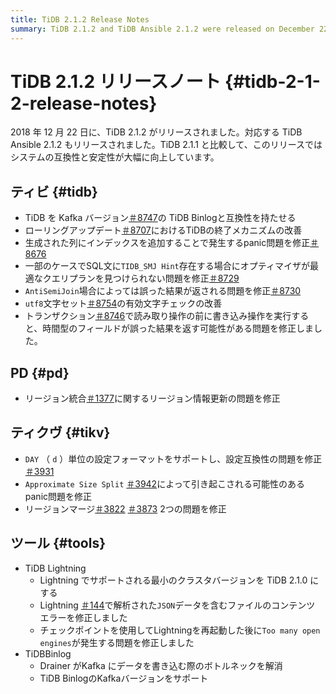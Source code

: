```yaml
---
title: TiDB 2.1.2 Release Notes
summary: TiDB 2.1.2 and TiDB Ansible 2.1.2 were released on December 22, 2018. The release includes improvements in system compatibility and stability. Key updates include compatibility with TiDB Binlog of the Kafka version, improved exit mechanism during rolling updates, and fixes for various issues. PD and TiKV also received updates, such as fixing Region merge issues and support for configuration format in the unit of 'DAY'. Additionally, TiDB Lightning and TiDB Binlog were updated to support new features and eliminate bottlenecks.
---
```


# TiDB 2.1.2 リリースノート {#tidb-2-1-2-release-notes}

2018 年 12 月 22 日に、TiDB 2.1.2 がリリースされました。対応する TiDB Ansible 2.1.2 もリリースされました。TiDB 2.1.1 と比較して、このリリースではシステムの互換性と安定性が大幅に向上しています。

## ティビ {#tidb}

-   TiDB を Kafka バージョン[＃8747](https://github.com/pingcap/tidb/pull/8747)の TiDB Binlogと互換性を持たせる
-   ローリングアップデート[＃8707](https://github.com/pingcap/tidb/pull/8707)におけるTiDBの終了メカニズムの改善
-   生成された列にインデックスを追加することで発生するpanic問題を修正[＃8676](https://github.com/pingcap/tidb/pull/8676)
-   一部のケースでSQL文に`TIDB_SMJ Hint`存在する場合にオプティマイザが最適なクエリプランを見つけられない問題を修正[＃8729](https://github.com/pingcap/tidb/pull/8729)
-   `AntiSemiJoin`場合によっては誤った結果が返される問題を修正[＃8730](https://github.com/pingcap/tidb/pull/8730)
-   `utf8`文字セット[＃8754](https://github.com/pingcap/tidb/pull/8754)の有効文字チェックの改善
-   トランザクション[＃8746](https://github.com/pingcap/tidb/pull/8746)で読み取り操作の前に書き込み操作を実行すると、時間型のフィールドが誤った結果を返す可能性がある問題を修正しました。

## PD {#pd}

-   リージョン統合[＃1377](https://github.com/pingcap/pd/pull/1377)に関するリージョン情報更新の問題を修正

## ティクヴ {#tikv}

-   `DAY` （ `d` ）単位の設定フォーマットをサポートし、設定互換性の問題を修正[＃3931](https://github.com/tikv/tikv/pull/3931)
-   `Approximate Size Split` [＃3942](https://github.com/tikv/tikv/pull/3942)によって引き起こされる可能性のあるpanic問題を修正
-   リージョンマージ[＃3822](https://github.com/tikv/tikv/pull/3822) [＃3873](https://github.com/tikv/tikv/pull/3873) 2つの問題を修正

## ツール {#tools}

-   TiDB Lightning
    -   Lightning でサポートされる最小のクラスタバージョンを TiDB 2.1.0 にする
    -   Lightning [＃144](https://github.com/pingcap/tidb-tools/issues/144)で解析された`JSON`データを含むファイルのコンテンツ エラーを修正しました
    -   チェックポイントを使用してLightningを再起動した後に`Too many open engines`が発生する問題を修正しました
-   TiDBBinlog
    -   Drainer がKafka にデータを書き込む際のボトルネックを解消
    -   TiDB BinlogのKafkaバージョンをサポート
